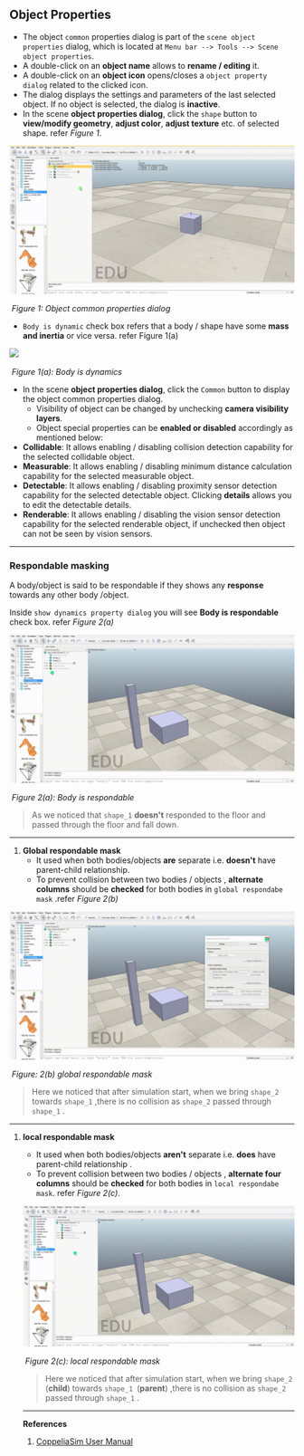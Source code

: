 ## Object Properties

- The object `common` properties dialog is part of the `scene object properties` dialog, which is located at `Menu bar --> Tools --> Scene object properties`.
- A double-click on an **object name** allows to **rename / editing** it.
- A double-click on an **object icon** opens/closes a `object property dialog` related to the clicked icon.
- The dialog displays the settings and parameters of the last selected object. If no object is selected, the dialog is **inactive**.
- In the scene **object properties dialog**, click the `shape` button to **view/modify geometry**, **adjust color**, **adjust texture** etc. of selected shape. refer *Figure 1*.

![](https://raw.githubusercontent.com/abh33/CoppeliaSim_MOOC_Assets/master/Module_1/LeD%201.4-Object%20Properties%20and%20Scene%20hierarchy/LeD%201.4(a)-Object_properties/Tutorials/LeD_1.4(a)_%20Figure_1.gif)

​                                                                               *Figure 1: Object common properties dialog*

- `Body is dynamic` check box refers that a body / shape have some **mass and inertia** or vice versa. refer Figure 1(a)

![](https://raw.githubusercontent.com/abh33/CoppeliaSim_MOOC_Assets/master/Module_1/LeD%201.4-Object%20Properties%20and%20Scene%20hierarchy/LeD%201.4(a)-Object_properties/Tutorials/LeD_1.4(a)_%20Figure_1(a).gif)

​                                                                                          *Figure 1(a): Body is dynamics*

- In the scene **object properties dialog**, click the `Common` button to display the object common properties dialog.
  - Visibility of object can be changed by unchecking **camera visibility layers**. 
  - Object special properties can be **enabled or disabled** accordingly as mentioned below:
- **Collidable**: It allows enabling / disabling collision detection capability for the selected collidable object.
- **Measurable**: It allows enabling / disabling minimum distance calculation capability for the selected measurable object.
- **Detectable**: It allows enabling / disabling proximity sensor detection capability for the selected detectable object. Clicking **details** allows you to edit the detectable details.
- **Renderable**: It allows enabling / disabling the vision sensor detection capability for the selected renderable object, if unchecked then object can not be seen by vision sensors.

-------------------------------------------------------------------------------------------------------------------------------------------------------------------------------------------

### Respondable masking

A body/object is said to be respondable if they shows any **response** towards any other body /object.

Inside `show dynamics property dialog` you will see **Body is respondable** check box. refer *Figure 2(a)*

![](https://raw.githubusercontent.com/abh33/CoppeliaSim_MOOC_Assets/master/Module_1/LeD%201.4-Object%20Properties%20and%20Scene%20hierarchy/LeD%201.4(a)-Object_properties/Tutorials/LeD_1.4(a)_Figure_2a.gif)

​                                                       							*Figure 2(a): Body is respondable*

> As we noticed that `shape_1` **doesn't** responded to the floor and passed through the floor and fall down.

-------------------------------------------------------------------------------------------------------------------------------------------------------------------------------------------

1. **Global  respondable mask**
   - It used when both bodies/objects **are** separate i.e. **doesn't** have parent-child relationship.
   - To prevent collision between two bodies / objects , **alternate columns** should be **checked** for both bodies  in `global respondabe mask` .refer *Figure 2(b)*

![](https://raw.githubusercontent.com/abh33/CoppeliaSim_MOOC_Assets/master/Module_1/LeD%201.4-Object%20Properties%20and%20Scene%20hierarchy/LeD%201.4(a)-Object_properties/Tutorials/LeD_1.4(a)_Figure_2b.gif)

​																					*Figure: 2(b) global respondable mask*

> Here we noticed that after simulation start, when we bring `shape_2` towards `shape_1` ,there is no collision as `shape_2` passed through `shape_1` .

-------------------------------------------------------------------------------------------------------------------------------------------------------------------------------------------

1. **local respondable mask**

   - It used when both bodies/objects **aren't** separate i.e. **does** have parent-child relationship .
   - To prevent collision between two bodies / objects , **alternate four columns** should be **checked** for both bodies  in `local respondabe mask`. refer *Figure 2(c)*.

   

   ![](https://raw.githubusercontent.com/abh33/CoppeliaSim_MOOC_Assets/master/Module_1/LeD%201.4-Object%20Properties%20and%20Scene%20hierarchy/LeD%201.4(a)-Object_properties/Tutorials/LeD_1.4(a)_Figure_2c.gif)

   ​																					*Figure 2(c): local respondable mask*

   > Here we noticed that after simulation start, when we bring `shape_2 `(**child**) towards `shape_1 `(**parent**) ,there is no collision as `shape_2` passed through `shape_1` .

   -------------------------------------------------------------------------------------------------------------------------------------------------------------------------------------

   **References**

   1. [CoppeliaSim User Manual](https://www.coppeliarobotics.com/helpFiles/index.html)





